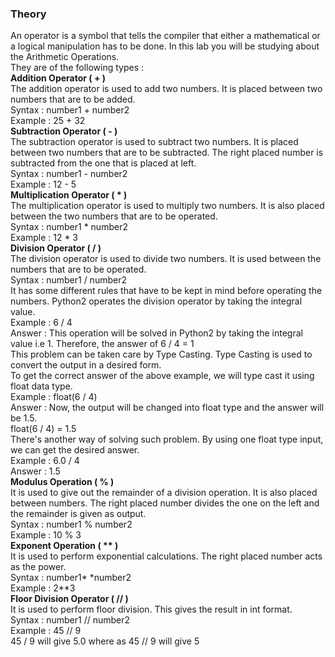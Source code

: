 ### Theory
An operator is a symbol that tells the compiler that either a mathematical or a logical manipulation has to be done. In this lab you will be studying about the Arithmetic Operations.<br>
They are of the following types :<br>
<b>Addition Operator ( + )</b><br>
The addition operator is used to add two numbers. It is placed between two numbers that are to be added.<br>
Syntax : number1 + number2<br>
Example : 25 + 32<br>
<b>Subtraction Operator ( - )</b><br>
The subtraction operator is used to subtract two numbers. It is placed between two numbers that are to be subtracted. The right placed number is subtracted from the one that is placed at left.<br>
Syntax : number1 - number2<br>
Example : 12 - 5<br>
<b>Multiplication Operator ( * )</b><br>
The multiplication operator is used to multiply two numbers. It is also placed between the two numbers that are to be operated.<br>
Syntax : number1 * number2<br>
Example : 12 * 3<br>
<b>Division Operator ( / )</b><br>
The division operator is used to divide two numbers. It is used between the numbers that are to be operated.<br>
Syntax : number1 / number2<br>
It has some different rules that have to be kept in mind before operating the numbers. Python2 operates the division operator by taking the integral value.<br>
Example : 6 / 4<br>
Answer : This operation will be solved in Python2 by taking the integral value i.e 1. Therefore, the answer of 6 / 4 = 1<br>
This problem can be taken care by Type Casting. Type Casting is used to convert the output in a desired form.<br>
To get the correct answer of the above example, we will type cast it using float data type.<br>
Example : float(6 / 4)<br>
Answer : Now, the output will be changed into float type and the answer will be 1.5.<br>
float(6 / 4) = 1.5<br>
There's another way of solving such problem. By using one float type input, we can get the desired answer.<br>
Example : 6.0 / 4<br>
Answer : 1.5<br>
<b>Modulus Operation ( % )</b><br>
It is used to give out the remainder of a division operation. It is also placed between numbers. The right placed number divides the one on the left and the remainder is given as output.<br>
Syntax : number1 % number2<br>
Example : 10 % 3<br>
<b>Exponent Operation ( ** )</b><br>
It is used to perform exponential calculations. The right placed number acts as the power.<br>
Syntax : number1* *number2<br>
Example : 2**3<br>
<b>Floor Division Operator ( // )</b><br>
It is used to perform floor division. This gives the result in int format.<br>
Syntax : number1 // number2<br>
Example : 45 // 9<br>
45 / 9 will give 5.0 where as 45 // 9 will give 5

                    
